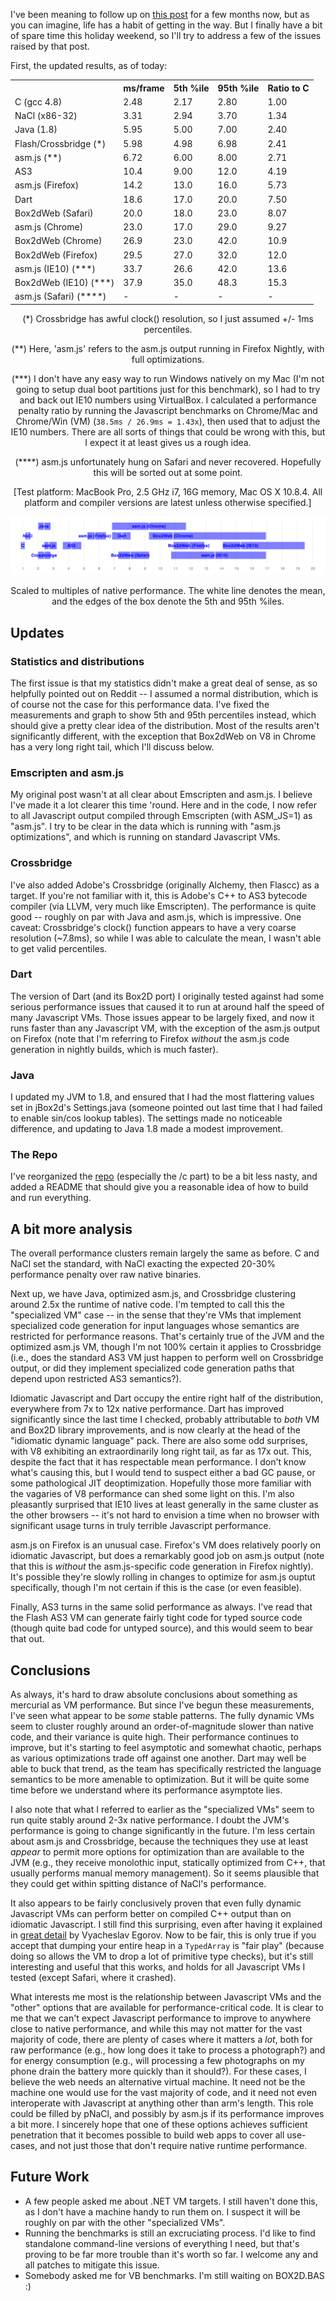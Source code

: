I've been meaning to follow up on [this post][1] for a few months now, but as
you can imagine, life has a habit of getting in the way. But I finally have a
bit of spare time this holiday weekend, so I'll try to address a few of the
issues raised by that post.

First, the updated results, as of today:

<center>
  <table>
    <tr><th></th>                         <th>ms/frame</th><th>5th %ile</th><th>95th %ile</th><th>Ratio to C</th></tr>
    <tr><td>C (gcc 4.8)</td>              <td>2.48</td><td>2.17</td><td>2.80</td><td>1.00</td></tr>
    <tr><td>NaCl (x86-32)</td>            <td>3.31</td><td>2.94</td><td>3.70</td><td>1.34</td></tr>
    <tr><td>Java (1.8)</td>               <td>5.95</td><td>5.00</td><td>7.00</td><td>2.40</td></tr>
    <tr><td>Flash/Crossbridge (*)</td>    <td>5.98</td><td>4.98</td><td>6.98</td><td>2.41</td></tr>
    <tr><td>asm.js (**)</td>              <td>6.72</td><td>6.00</td><td>8.00</td><td>2.71</td></tr>
    <tr><td>AS3</td>                      <td>10.4</td><td>9.00</td><td>12.0</td><td>4.19</td></tr>
    <tr><td>asm.js (Firefox)</td>         <td>14.2</td><td>13.0</td><td>16.0</td><td>5.73</td></tr>
    <tr><td>Dart</td>                     <td>18.6</td><td>17.0</td><td>20.0</td><td>7.50</td></tr>
    <tr><td>Box2dWeb (Safari)</td>        <td>20.0</td><td>18.0</td><td>23.0</td><td>8.07</td></tr>
    <tr><td>asm.js (Chrome)</td>          <td>23.0</td><td>17.0</td><td>29.0</td><td>9.27</td></tr>
    <tr><td>Box2dWeb (Chrome)</td>        <td>26.9</td><td>23.0</td><td>42.0</td><td>10.9</td></tr>
    <tr><td>Box2dWeb (Firefox)</td>       <td>29.5</td><td>27.0</td><td>32.0</td><td>12.0</td></tr>
    <tr><td>asm.js (IE10) (***)</td>      <td>33.7</td><td>26.6</td><td>42.0</td><td>13.6</td></tr>
    <tr><td>Box2dWeb (IE10) (***)</td>    <td>37.9</td><td>35.0</td><td>48.3</td><td>15.3</td></tr>
    <tr><td>asm.js (Safari) (****)</td>   <td>-</td><td>-</td><td>-</td><td>-</td></tr>
  </table>

  (*) Crossbridge has awful clock() resolution, so I just assumed +/- 1ms
  percentiles.

  (**) Here, 'asm.js' refers to the asm.js output running in Firefox Nightly,
  with full optimizations.

  (***) I don't have any easy way to run Windows natively on my Mac (I'm not
  going to setup dual boot partitions just for this benchmark), so I had to try
  and back out IE10 numbers using VirtualBox. I calculated a performance penalty
  ratio by running the Javascript benchmarks on Chrome/Mac and Chrome/Win (VM)
  (`38.5ms / 26.9ms = 1.43x`), then used that to adjust the IE10 numbers. There
  are all sorts of things that could be wrong with this, but I expect it at
  least gives us a rough idea.

  (****) asm.js unfortunately hung on Safari and never recovered. Hopefully
  this will be sorted out at some point.

  [Test platform: MacBook Pro, 2.5 GHz i7, 16G memory, Mac OS X 10.8.4.
   All platform and compiler versions are latest unless otherwise specified.]

  ![](graph.png)

  Scaled to multiples of native performance. The white line denotes the mean,
  and the edges of   the box denote the 5th and 95th %iles.
</center>

## Updates

### Statistics and distributions

The first issue is that my statistics didn't make a great deal of sense, as so
helpfully pointed out on Reddit -- I assumed a normal distribution, which is
of course not the case for this performance data. I've fixed the measurements
and graph to show 5th and 95th percentiles instead, which should give a pretty
clear idea of the distribution. Most of the results aren't significantly
different, with the exception that Box2dWeb on V8 in Chrome has a very long
right tail, which I'll discuss below.

### Emscripten and asm.js

My original post wasn't at all clear about Emscripten and asm.js. I believe
I've made it a lot clearer this time 'round. Here and in the code, I now refer
to all Javascript output compiled through Emscripten (with ASM_JS=1) as
"asm.js". I try to be clear in the data which is running with "asm.js
optimizations", and which is running on standard Javascript VMs.

### Crossbridge

I've also added Adobe's Crossbridge (originally Alchemy, then Flascc) as a
target. If you're not familiar with it, this is Adobe's C++ to AS3 bytecode
compiler (via LLVM, very much like Emscripten). The performance is quite good
-- roughly on par with Java and asm.js, which is impressive. One caveat:
Crossbridge's clock() function appears to have a very coarse resolution
(~7.8ms), so while I was able to calculate the mean, I wasn't able to get
valid percentiles.

### Dart

The version of Dart (and its Box2D port) I originally tested against had some
serious performance issues that caused it to run at around half the speed of
many Javascript VMs. Those issues appear to be largely fixed, and now it runs
faster than any Javascript VM, with the exception of the asm.js output on
Firefox (note that I'm referring to Firefox *without* the asm.js code
generation in nightly builds, which is much faster).

### Java

I updated my JVM to 1.8, and ensured that I had the most flattering values
set in jBox2d's Settings.java (someone pointed out last time that I had failed
to enable sin/cos lookup tables). The settings made no noticeable difference,
and updating to Java 1.8 made a modest improvement.

### The Repo

I've reorganized the [repo][2] (especially the /c part) to be a bit less nasty,
and added a README that should give you a reasonable idea of how to build and
run everything.


## A bit more analysis

The overall performance clusters remain largely the same as before. C and NaCl
set the standard, with NaCl exacting the expected 20-30% performance penalty
over raw native binaries.

Next up, we have Java, optimized asm.js, and Crossbridge clustering around
2.5x the runtime of native code. I'm tempted to call this the "specialized VM"
case -- in the sense that they're VMs that implement specialized code
generation for input languages whose semantics are restricted for performance
reasons. That's certainly true of the JVM and the optimized asm.js VM, though
I'm not 100% certain it applies to Crossbridge (i.e., does the standard AS3 VM
just happen to perform well on Crossbridge output, or did they implement
specialized code generation paths that depend upon restricted AS3 semantics?).

Idiomatic Javascript and Dart occupy the entire right half of the
distribution, everywhere from 7x to 12x native performance. Dart has improved
significantly since the last time I checked, probably attributable to *both*
VM and Box2D library improvements, and is now clearly at the head of the
"idiomatic dynamic language" pack. There are also some odd surprises, with V8
exhibiting an extraordinarily long right tail, as far as 17x out. This,
despite the fact that it has respectable mean performance. I don't know what's
causing this, but I would tend to suspect either a bad GC pause, or some
pathological JIT deoptimization. Hopefully those more familiar with the
vagaries of V8 performance can shed some light on this. I'm also pleasantly
surprised that IE10 lives at least generally in the same cluster as the other
browsers -- it's not hard to envision a time when no browser with significant
usage turns in truly terrible Javascript performance.

asm.js on Firefox is an unusual case. Firefox's VM does relatively poorly on
idiomatic Javascript, but does a remarkably good job on asm.js output (note
that this is *without* the asm.js-specific code generation in Firefox nightly).
It's possible they're slowly rolling in changes to optimize for asm.js ouptut
specifically, though I'm not certain if this is the case (or even feasible).

Finally, AS3 turns in the same solid performance as always. I've read that the
Flash AS3 VM can generate fairly tight code for typed source code (though quite
bad code for untyped source), and this would seem to bear that out.


## Conclusions

As always, it's hard to draw absolute conclusions about something as mercurial
as VM performance. But since I've begun these measurements, I've seen what
appear to be *some* stable patterns. The fully dynamic VMs seem to cluster
roughly around an order-of-magnitude slower than native code, and their
variance is quite high. Their performance continues to improve, but it's
starting to feel asymptotic and somewhat chaotic, perhaps as various
optimizations trade off against one another. Dart may well be able to buck
that trend, as the team has specifically restricted the language semantics to
be more amenable to optimization. But it will be quite some time before we
understand where its performance asymptote lies.

I also note that what I referred to earlier as the "specialized VMs" seem to
run quite stably around 2-3x native performance. I doubt the JVM's performance
is going to change significantly in the future. I'm less certain about asm.js
and Crossbridge, because the techniques they use at least *appear* to permit
more options for optimization than are available to the JVM (e.g., they
receive monolothic input, statically optimized from C++, that usually performs
manual memory management). So it seems plausible that they could get within
spitting distance of NaCl's performance.

It also appears to be fairly conclusively proven that even fully dynamic
Javascript VMs can perform better on compiled C++ output than on idiomatic
Javascript. I still find this surprising, even after having it explained in
[great detail][3] by Vyacheslav Egorov. Now to be fair, this is only true if
you accept that dumping your entire heap in a `TypedArray` is "fair play"
(because doing so allows the VM to drop a lot of primitive type checks), but
it's still interesting and useful that this works, and holds for all
Javascript VMs I tested (except Safari, where it crashed).

What interests me most is the relationship between Javascript VMs and the
"other" options that are available for performance-critical code. It is clear
to me that we can't expect Javascript performance to improve to anywhere close
to native performance, and while this may not matter for the vast majority of
code, there are plenty of cases where it matters a *lot*, both for raw
performance (e.g., how long does it take to process a photograph?) and for
energy consumption (e.g., will processing a few photographs on my phone drain
the battery more quickly than it should?). For these cases, I believe the web
needs an alternative virtual machine. It need not be the machine one would use
for the vast majority of code, and it need not even interoperate with
Javascript at anything other than arm's length. This role could be filled by
pNaCl, and possibly by asm.js if its performance improves a bit more. I
sincerely hope that one of these options achieves sufficient penetration that
it becomes possible to build web apps to cover all use-cases, and not just
those that don't require native runtime performance.


## Future Work

- A few people asked me about .NET VM targets. I still haven't done this, as I
don't have a machine handy to run them on. I suspect it will be roughly on par
with the other "specialized VMs".
- Running the benchmarks is still an excruciating process. I'd like to find
standalone command-line versions of everything I need, but that's proving to be
far more trouble than it's worth so far. I welcome any and all patches to
mitigate this issue.
- Somebody asked me for VB benchmarks. I'm still waiting on BOX2D.BAS :)


[1]: http://j15r.com/blog/2013/04/25/Box2d_Revisited
[2]: https://github.com/joelgwebber/bench2d
[3]: http://mrale.ph/blog/2011/11/05/the-trap-of-the-performance-sweet-spot.html
